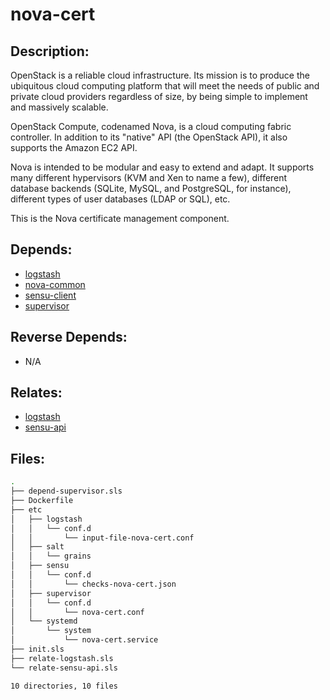 # nova-cert

## Description:

OpenStack is a reliable cloud infrastructure. Its mission is to produce the ubiquitous cloud computing platform that will meet the needs of public and private cloud providers regardless of size, by being simple to implement and massively scalable.

OpenStack Compute, codenamed Nova, is a cloud computing fabric controller. In addition to its "native" API (the OpenStack API), it also supports the Amazon EC2 API.

Nova is intended to be modular and easy to extend and adapt. It supports many different hypervisors (KVM and Xen to name a few), different database backends (SQLite, MySQL, and PostgreSQL, for instance), different types of user databases (LDAP or SQL), etc.

This is the Nova certificate management component.

## Depends:

  -  [logstash](salt/logstash)
  -  [nova-common](salt/nova-common)
  -  [sensu-client](salt/sensu-client)
  -  [supervisor](salt/supervisor)

## Reverse Depends:

  -  N/A

## Relates:

  -  [logstash](salt/logstash)
  -  [sensu-api](salt/sensu-api)

## Files:

```bash
.
├── depend-supervisor.sls
├── Dockerfile
├── etc
│   ├── logstash
│   │   └── conf.d
│   │       └── input-file-nova-cert.conf
│   ├── salt
│   │   └── grains
│   ├── sensu
│   │   └── conf.d
│   │       └── checks-nova-cert.json
│   ├── supervisor
│   │   └── conf.d
│   │       └── nova-cert.conf
│   └── systemd
│       └── system
│           └── nova-cert.service
├── init.sls
├── relate-logstash.sls
└── relate-sensu-api.sls

10 directories, 10 files
```
